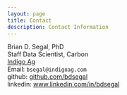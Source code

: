 ```yaml
---
layout: page
title: Contact
description: Contact Information
---
```


<div class="container">
    <div class="row-fluid">
        <div class="span5">
            Brian D. Segal, PhD<br/>
            Staff Data Scientist, Carbon<br/>
            <a href="http://www.indigoag.com"> Indigo Ag</a><br/>
            Email: <code>bsegal@indigoag.com</code><br/>
            github: <a href="https://github.com/bdsegal">github.com/bdsegal</a><br/>
            linkedin: <a href="https://www.linkedin.com/in/bdsegal">www.linkedin.com/in/bdsegal</a>
        </div>
    </div>
</div>
